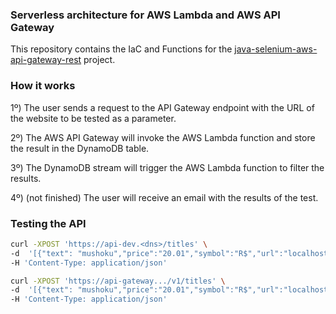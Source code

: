 ### Serverless architecture for AWS Lambda and AWS API Gateway

This repository contains the IaC and Functions for the [java-selenium-aws-api-gateway-rest](https://github.com/cdeucher/java-selenium-aws-api-gateway-rest) project.


### How it works
1º) The user sends a request to the API Gateway endpoint with the URL of the website to be tested as a parameter.

2º) The AWS API Gateway will invoke the AWS Lambda function and store the result in the DynamoDB table.

3º) The DynamoDB stream will trigger the AWS Lambda function to filter the results.

4º) (not finished) The user will receive an email with the results of the test.

### Testing the API

```bash
curl -XPOST 'https://api-dev.<dns>/titles' \
-d  '[{"text": "mushoku","price":"20.01","symbol":"R$","url":"localhost","type":"kindle"}]' \
-H 'Content-Type: application/json'

curl -XPOST 'https://api-gateway.../v1/titles' \
-d  '[{"text": "mushoku","price":"20.01","symbol":"R$","url":"localhost","type":"kindle"}]' \
-H 'Content-Type: application/json'
```